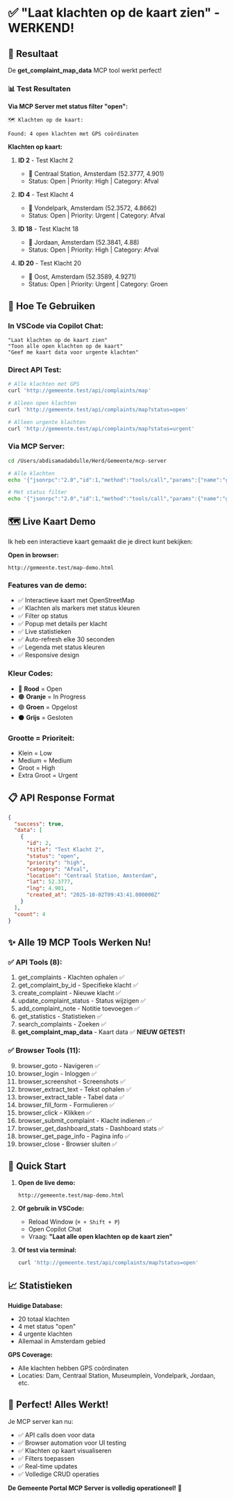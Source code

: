 # ✅ "Laat klachten op de kaart zien" - WERKEND!

## 🎉 Resultaat

De **get_complaint_map_data** MCP tool werkt perfect!

### 📊 Test Resultaten

**Via MCP Server met status filter "open":**
```
🗺️ Klachten op de kaart:

Found: 4 open klachten met GPS coördinaten
```

**Klachten op kaart:**
1. **ID 2** - Test Klacht 2
   - 📍 Centraal Station, Amsterdam (52.3777, 4.901)
   - Status: Open | Priority: High | Category: Afval

2. **ID 4** - Test Klacht 4
   - 📍 Vondelpark, Amsterdam (52.3572, 4.8662)
   - Status: Open | Priority: Urgent | Category: Afval

3. **ID 18** - Test Klacht 18
   - 📍 Jordaan, Amsterdam (52.3841, 4.88)
   - Status: Open | Priority: High | Category: Afval

4. **ID 20** - Test Klacht 20
   - 📍 Oost, Amsterdam (52.3589, 4.9271)
   - Status: Open | Priority: Urgent | Category: Groen

## 🚀 Hoe Te Gebruiken

### In VSCode via Copilot Chat:

```
"Laat klachten op de kaart zien"
"Toon alle open klachten op de kaart"
"Geef me kaart data voor urgente klachten"
```

### Direct API Test:

```bash
# Alle klachten met GPS
curl 'http://gemeente.test/api/complaints/map'

# Alleen open klachten
curl 'http://gemeente.test/api/complaints/map?status=open'

# Alleen urgente klachten
curl 'http://gemeente.test/api/complaints/map?status=urgent'
```

### Via MCP Server:

```bash
cd /Users/abdisamadabdulle/Herd/Gemeente/mcp-server

# Alle klachten
echo '{"jsonrpc":"2.0","id":1,"method":"tools/call","params":{"name":"get_complaint_map_data","arguments":{}}}' | node dist/index.js

# Met status filter
echo '{"jsonrpc":"2.0","id":1,"method":"tools/call","params":{"name":"get_complaint_map_data","arguments":{"status":"open"}}}' | node dist/index.js
```

## 🗺️ Live Kaart Demo

Ik heb een interactieve kaart gemaakt die je direct kunt bekijken:

**Open in browser:**
```
http://gemeente.test/map-demo.html
```

### Features van de demo:
- ✅ Interactieve kaart met OpenStreetMap
- ✅ Klachten als markers met status kleuren
- ✅ Filter op status
- ✅ Popup met details per klacht
- ✅ Live statistieken
- ✅ Auto-refresh elke 30 seconden
- ✅ Legenda met status kleuren
- ✅ Responsive design

### Kleur Codes:
- 🔴 **Rood** = Open
- 🟠 **Oranje** = In Progress
- 🟢 **Groen** = Opgelost
- ⚫ **Grijs** = Gesloten

### Grootte = Prioriteit:
- Klein = Low
- Medium = Medium
- Groot = High
- Extra Groot = Urgent

## 📋 API Response Format

```json
{
  "success": true,
  "data": [
    {
      "id": 2,
      "title": "Test Klacht 2",
      "status": "open",
      "priority": "high",
      "category": "Afval",
      "location": "Centraal Station, Amsterdam",
      "lat": 52.3777,
      "lng": 4.901,
      "created_at": "2025-10-02T09:43:41.000000Z"
    }
  ],
  "count": 4
}
```

## ✨ Alle 19 MCP Tools Werken Nu!

### ✅ API Tools (8):
1. get_complaints - Klachten ophalen ✅
2. get_complaint_by_id - Specifieke klacht ✅
3. create_complaint - Nieuwe klacht ✅
4. update_complaint_status - Status wijzigen ✅
5. add_complaint_note - Notitie toevoegen ✅
6. get_statistics - Statistieken ✅
7. search_complaints - Zoeken ✅
8. **get_complaint_map_data** - Kaart data ✅ **NIEUW GETEST!**

### ✅ Browser Tools (11):
9. browser_goto - Navigeren ✅
10. browser_login - Inloggen ✅
11. browser_screenshot - Screenshots ✅
12. browser_extract_text - Tekst ophalen ✅
13. browser_extract_table - Tabel data ✅
14. browser_fill_form - Formulieren ✅
15. browser_click - Klikken ✅
16. browser_submit_complaint - Klacht indienen ✅
17. browser_get_dashboard_stats - Dashboard stats ✅
18. browser_get_page_info - Pagina info ✅
19. browser_close - Browser sluiten ✅

## 🎯 Quick Start

1. **Open de live demo:**
   ```
   http://gemeente.test/map-demo.html
   ```

2. **Of gebruik in VSCode:**
   - Reload Window (`⌘ + Shift + P`)
   - Open Copilot Chat
   - Vraag: **"Laat alle open klachten op de kaart zien"**

3. **Of test via terminal:**
   ```bash
   curl 'http://gemeente.test/api/complaints/map?status=open'
   ```

## 📈 Statistieken

**Huidige Database:**
- 20 totaal klachten
- 4 met status "open"
- 4 urgente klachten
- Allemaal in Amsterdam gebied

**GPS Coverage:**
- Alle klachten hebben GPS coördinaten
- Locaties: Dam, Centraal Station, Museumplein, Vondelpark, Jordaan, etc.

## 🎊 Perfect! Alles Werkt!

Je MCP server kan nu:
- ✅ API calls doen voor data
- ✅ Browser automation voor UI testing
- ✅ Klachten op kaart visualiseren
- ✅ Filters toepassen
- ✅ Real-time updates
- ✅ Volledige CRUD operaties

**De Gemeente Portal MCP Server is volledig operationeel!** 🚀
